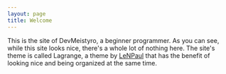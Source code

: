 ```yaml
---
layout: page
title: Welcome
---
```


This is the site of DevMeistyro, a beginner programmer. As you can see, while this site looks nice, there's a whole lot of nothing here. The site's theme is called Lagrange, a theme by [LeNPaul](https://github.com/LeNPaul) that has the benefit of looking nice and being organized at the same time. 
